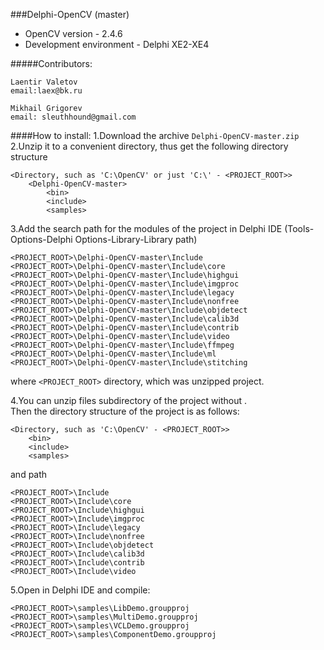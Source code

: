 ###Delphi-OpenCV (master)
* OpenCV version - 2.4.6<br>
* Development environment - Delphi XE2-XE4<br>

#####Contributors:
```
Laentir Valetov
email:laex@bk.ru

Mikhail Grigorev
email: sleuthhound@gmail.com
```
####How to install:
1.Download the archive ```Delphi-OpenCV-master.zip```<br>
2.Unzip it to a convenient directory, thus get the following directory structure

```
<Directory, such as 'C:\OpenCV' or just 'C:\' - <PROJECT_ROOT>>
	<Delphi-OpenCV-master>
		<bin>
		<include>
		<samples>
```
3.Add the search path for the modules of the project in Delphi IDE (Tools-Options-Delphi Options-Library-Library path)
```
<PROJECT_ROOT>\Delphi-OpenCV-master\Include
<PROJECT_ROOT>\Delphi-OpenCV-master\Include\core
<PROJECT_ROOT>\Delphi-OpenCV-master\Include\highgui
<PROJECT_ROOT>\Delphi-OpenCV-master\Include\imgproc
<PROJECT_ROOT>\Delphi-OpenCV-master\Include\legacy
<PROJECT_ROOT>\Delphi-OpenCV-master\Include\nonfree
<PROJECT_ROOT>\Delphi-OpenCV-master\Include\objdetect
<PROJECT_ROOT>\Delphi-OpenCV-master\Include\calib3d
<PROJECT_ROOT>\Delphi-OpenCV-master\Include\contrib
<PROJECT_ROOT>\Delphi-OpenCV-master\Include\video
<PROJECT_ROOT>\Delphi-OpenCV-master\Include\ffmpeg
<PROJECT_ROOT>\Delphi-OpenCV-master\Include\ml
<PROJECT_ROOT>\Delphi-OpenCV-master\Include\stitching
```
where ```<PROJECT_ROOT>``` directory, which was unzipped project.

4.You can unzip files subdirectory of the project without <Delphi-OpenCV-master>.<br>
Then the directory structure of the project is as follows:
```
<Directory, such as 'C:\OpenCV' - <PROJECT_ROOT>>
	<bin>
	<include>
	<samples>
```
and path
```
<PROJECT_ROOT>\Include
<PROJECT_ROOT>\Include\core
<PROJECT_ROOT>\Include\highgui
<PROJECT_ROOT>\Include\imgproc
<PROJECT_ROOT>\Include\legacy
<PROJECT_ROOT>\Include\nonfree
<PROJECT_ROOT>\Include\objdetect
<PROJECT_ROOT>\Include\calib3d
<PROJECT_ROOT>\Include\contrib
<PROJECT_ROOT>\Include\video
```
5.Open in Delphi IDE and compile:<br> 
```
<PROJECT_ROOT>\samples\LibDemo.groupproj
<PROJECT_ROOT>\samples\MultiDemo.groupproj
<PROJECT_ROOT>\samples\VCLDemo.groupproj
<PROJECT_ROOT>\samples\ComponentDemo.groupproj
```